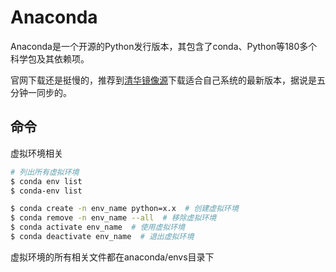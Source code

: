 # Anaconda

Anaconda是一个开源的Python发行版本，其包含了conda、Python等180多个科学包及其依赖项。

官网下载还是挺慢的，推荐到[清华镜像源](https://mirrors.tuna.tsinghua.edu.cn/anaconda/archive/)下载适合自己系统的最新版本，据说是五分钟一同步的。

## 命令

虚拟环境相关

```sh
# 列出所有虚拟环境
$ conda env list
$ conda-env list

$ conda create -n env_name python=x.x  # 创建虚拟环境
$ conda remove -n env_name --all  # 移除虚拟环境
$ conda activate env_name  # 使用虚拟环境
$ conda deactivate env_name  # 退出虚拟环境
```

虚拟环境的所有相关文件都在anaconda/envs目录下